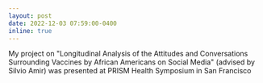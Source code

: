 ```yaml
---
layout: post
date: 2022-12-03 07:59:00-0400
inline: true
---
```


My project on "Longitudinal Analysis of the Attitudes and Conversations Surrounding Vaccines by African Americans on Social Media" (advised by Silvio Amir) was presented at PRISM Health Symposium in San Francisco